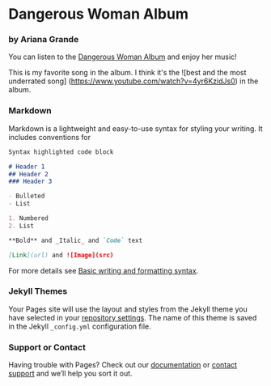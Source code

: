 # Dangerous Woman Album 
### by Ariana Grande

You can listen to the [Dangerous Woman Album](https://www.youtube.com/playlist?list=OLAK5uy_nVnvW2WNXgkuDNaMYBOW3qm-1BX7Hira8) and enjoy her music!

This is my favorite song in the album. I think it's the ![best and the most underrated song] (https://www.youtube.com/watch?v=4yr6KzidJs0) in the album. 

### Markdown

Markdown is a lightweight and easy-to-use syntax for styling your writing. It includes conventions for

```markdown
Syntax highlighted code block

# Header 1
## Header 2
### Header 3

- Bulleted
- List

1. Numbered
2. List

**Bold** and _Italic_ and `Code` text

[Link](url) and ![Image](src)
```

For more details see [Basic writing and formatting syntax](https://docs.github.com/en/github/writing-on-github/getting-started-with-writing-and-formatting-on-github/basic-writing-and-formatting-syntax).

### Jekyll Themes

Your Pages site will use the layout and styles from the Jekyll theme you have selected in your [repository settings](https://github.com/ni60145/ni60145.github.io/settings/pages). The name of this theme is saved in the Jekyll `_config.yml` configuration file.

### Support or Contact

Having trouble with Pages? Check out our [documentation](https://docs.github.com/categories/github-pages-basics/) or [contact support](https://support.github.com/contact) and we’ll help you sort it out.
